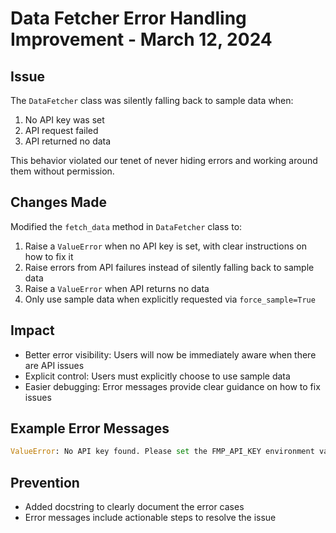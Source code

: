 # Data Fetcher Error Handling Improvement - March 12, 2024

## Issue
The `DataFetcher` class was silently falling back to sample data when:
1. No API key was set
2. API request failed
3. API returned no data

This behavior violated our tenet of never hiding errors and working around them without permission.

## Changes Made
Modified the `fetch_data` method in `DataFetcher` class to:
1. Raise a `ValueError` when no API key is set, with clear instructions on how to fix it
2. Raise errors from API failures instead of silently falling back to sample data
3. Raise a `ValueError` when API returns no data
4. Only use sample data when explicitly requested via `force_sample=True`

## Impact
- Better error visibility: Users will now be immediately aware when there are API issues
- Explicit control: Users must explicitly choose to use sample data
- Easier debugging: Error messages provide clear guidance on how to fix issues

## Example Error Messages
```python
ValueError: No API key found. Please set the FMP_API_KEY environment variable or configure it in the config file. If you want to use sample data instead, explicitly set force_sample=True
```

## Prevention
- Added docstring to clearly document the error cases
- Error messages include actionable steps to resolve the issue 